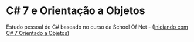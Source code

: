 # C# 7 e Orientação a Objetos
Estudo pessoal de C# baseado no curso da School Of Net - ([Iniciando com C# 7 Orientado a Objetos](https;//www.schoolofnet.com/curso/aspnet/c-sharp/iniciando-com-c-7-orientado-objetos/))
